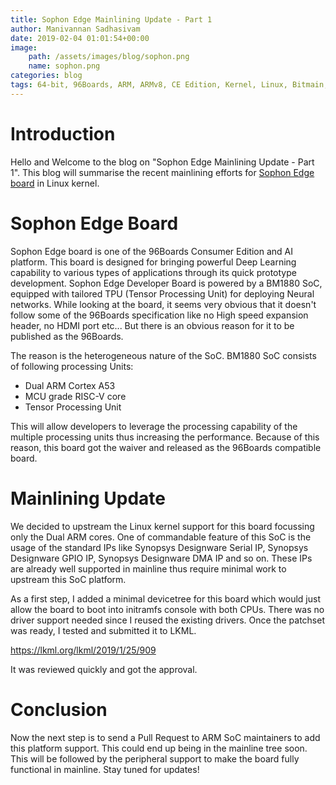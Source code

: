 ```yaml
---
title: Sophon Edge Mainlining Update - Part 1
author: Manivannan Sadhasivam
date: 2019-02-04 01:01:54+00:00
image:
    path: /assets/images/blog/sophon.png
    name: sophon.png
categories: blog
tags: 64-bit, 96Boards, ARM, ARMv8, CE Edition, Kernel, Linux, Bitmain, BM1880, Edge, Mining, ASIC, Mainlining, Devicetree, Serial, IRQCHIP, Timer, Clocksource, Interrupts, Sophon
---
```


# Introduction

Hello and Welcome to the blog on "Sophon Edge Mainlining Update - Part 1". This
blog will summarise the recent mainlining efforts for [Sophon Edge board](/product/sophon-edge/) in Linux kernel.

# Sophon Edge Board

Sophon Edge board is one of the 96Boards Consumer Edition and AI platform.
This board is designed for bringing powerful Deep Learning capability to
various types of applications through its quick prototype development.
Sophon Edge Developer Board is powered by a BM1880 SoC, equipped with tailored
TPU (Tensor Processing Unit) for deploying Neural networks. While looking
at the board, it seems very obvious that it doesn't follow some of the 96Boards
specification like no High speed expansion header, no HDMI port etc... But
there is an obvious reason for it to be published as the 96Boards.

The reason is the heterogeneous nature of the SoC. BM1880 SoC consists of
following processing Units:

* Dual ARM Cortex A53
* MCU grade RISC-V core
* Tensor Processing Unit

This will allow developers to leverage the processing capability of the
multiple processing units thus increasing the performance. Because of this
reason, this board got the waiver and released as the 96Boards compatible
board.

# Mainlining Update

We decided to upstream the Linux kernel support for this board focussing only
the Dual ARM cores. One of commandable feature of this SoC is the usage of
the standard IPs like Synopsys Designware Serial IP, Synopsys Designware GPIO IP,
Synopsys Designware DMA IP and so on. These IPs are already well supported in
mainline thus require minimal work to upstream this SoC platform.

As a first step, I added a minimal devicetree for this board which would
just allow the board to boot into initramfs console with both CPUs. There
was no driver support needed since I reused the existing drivers. Once the
patchset was ready, I tested and submitted it to LKML.

https://lkml.org/lkml/2019/1/25/909

It was reviewed quickly and got the approval.

# Conclusion

Now the next step is to send a Pull Request to ARM SoC maintainers to add this
platform support. This could end up being in the mainline tree soon. This will
be followed by the peripheral support to make the board fully functional in
mainline. Stay tuned for updates!
